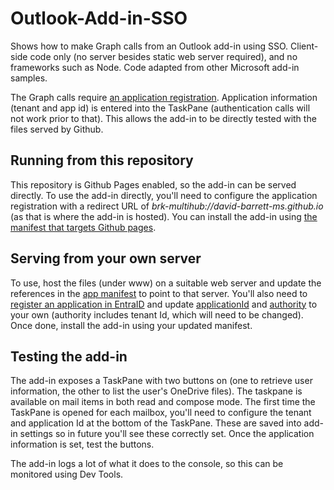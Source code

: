 # Outlook-Add-in-SSO

Shows how to make Graph calls from an Outlook add-in using SSO.  Client-side code only (no server besides static web server required), and no frameworks such as Node.  Code adapted from other Microsoft add-in samples.

The Graph calls require [an application registration](https://learn.microsoft.com/en-gb/office/dev/add-ins/develop/enable-nested-app-authentication-in-your-add-in#register-your-single-page-application).  Application information (tenant and app id) is entered into the TaskPane (authentication calls will not work prior to that).  This allows the add-in to be directly tested with the files served by Github.

## Running from this repository

This repository is Github Pages enabled, so the add-in can be served directly.  To use the add-in directly, you'll need to configure the application registration with a redirect URL of *brk-multihub://david-barrett-ms.github.io* (as that is where the add-in is hosted).  You can install the add-in using [the manifest that targets Github pages](https://github.com/David-Barrett-MS/Outlook-Add-in-SSO/blob/main/www/Outlook%20SSO%20Add-in%20Github.xml).

## Serving from your own server

To use, host the files (under www) on a suitable web server and update the references in the [app manifest](https://github.com/David-Barrett-MS/Outlook-Add-in-SSO/blob/main/www/Outlook%20SSO%20Add-in.xml) to point to that server.  You'll also need to [register an application in EntraID](https://learn.microsoft.com/en-gb/office/dev/add-ins/develop/enable-nested-app-authentication-in-your-add-in#register-your-single-page-application) and update [applicationId](https://github.com/David-Barrett-MS/Outlook-Add-in-SSO/blob/main/www/authConfig.js#L9) and [authority](https://github.com/David-Barrett-MS/Outlook-Add-in-SSO/blob/main/www/authConfig.js#L14) to your own (authority includes tenant Id, which will need to be changed).  Once done, install the add-in using your updated manifest.

## Testing the add-in

The add-in exposes a TaskPane with two buttons on (one to retrieve user information, the other to list the user's OneDrive files).  The taskpane is available on mail items in both read and compose mode.  The first time the TaskPane is opened for each mailbox, you'll need to configure the tenant and application Id at the bottom of the TaskPane.  These are saved into add-in settings so in future you'll see these correctly set.  Once the application information is set, test the buttons.

The add-in logs a lot of what it does to the console, so this can be monitored using Dev Tools.